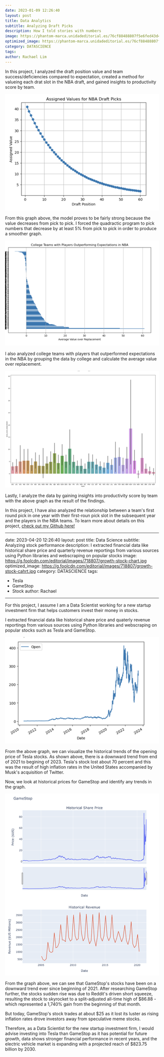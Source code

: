 ```yaml
---
date: 2023-01-09 12:26:40
layout: post
title: Data Analytics
subtitle: Analyzing Draft Picks 
description: How I told stories with numbers
image: https://phantom-marca.unidadeditorial.es/76cf88488807f5e6fed43d4705c9859f/resize/828/f/jpg/assets/multimedia/imagenes/2022/02/02/16437899001758.jpg
optimized_image: https://phantom-marca.unidadeditorial.es/76cf88488807f5e6fed43d4705c9859f/resize/828/f/jpg/assets/multimedia/imagenes/2022/02/02/16437899001758.jpg
category: DATASCIENCE
tags:
author: Rachael Lim
---
```


In this project, I analyzed the draft position value and team success/deficiencies compared to expectation, created a method for valueing each drat slot in the NBA draft, and gained insights to productivity score by team. 

![Line Graph](/assets/img/2im1.png "Line Graph")

From this graph above, the model proves to be fairly strong because the value decreases from pick to pick. I forced the quadractic program to pick numbers that decrease by at least 5% from pick to pick in order to produce a smoother graph. 

![Barplot](/assets/img/2im2.png "Barplot")

I also analyzed college teams with players that outperformed expectations in the NBA by grouping the data by college and calculate the average value over replacement. 

![Barplot](/assets/img/2im3.png "Barplot")

Lastly, I analyze the data by gaining insights into productivity score by team with the above graph as the result of the findings. 

In this project, I have also analyzed the relationship between a team's first round pick in one year with their first-roun pick slot in the subsequent year and the players in the NBA teams. To learn more about details on this project, <a href="https://github.com/RachaelLim01/NBA-teams.git">check out my Github here! </a> 




---
date: 2023-04-20 12:26:40
layout: post
title: Data Science
subtitle: Analyzing stock performance 
description: I extracted financial data like historical share price and quarterly revenue reportings from various sources using Python libraries and webscraping on popular stocks
image: https://g.foolcdn.com/editorial/images/718807/growth-stock-chart.jpg
optimized_image: https://g.foolcdn.com/editorial/images/718807/growth-stock-cahrt.jpg
category: DATASCIENCE
tags:
  - Tesla
  - GameStop
  - Stock
author: Rachael
---

For this project, I assume I am a Data Scientist working for a new startup investment firm that helps customers invest their money in stocks. 

I extracted financial data like historical share price and quaterly revenue reportings from various sources using Python libraries and webscraping on popular stocks such as Tesla and GameStop. 

![Graph](/assets/img/4.1.png "Graph")

From the above graph, we can visualize the historical trends of the opening price of Tesla stocks. As shown above, there is a downward trend from end of 2021 to begining of 2023. Tesla's stock lost about 70 percent and this was the result of high inflation rates in the United States accompanied by Musk's acquisition of Twitter. 

Now, we look at historical prices for GameStop and identify any trends in the graph. 

![Graph](/assets/img/4.2.png "Graph")

From the graph above, we can see that GameStop's stocks have been on a downward trend ever since beginning of 2021. After researching GameStop further, the stocks sudden rise was due to Reddit's driven short squeeze, resulting the stock to skyrocket to a split-adjusted all-time high of $86.88 - which represented a 1,740% gain from the beginning of that month. 

But today, GameStop's stock trades at about $25 as it lost its luster as rising inflation rates drove investors away from speculative meme stocks. 


Therefore, as a Data Scientist for the new startup investment firm, I would advise investing into Tesla than GameStop as it has potential for future growth, data shows stronger financial performance in recent years, and the electric vehicle market is expanding with a projected reach of $823.75 billion by 2030. 







